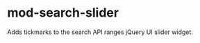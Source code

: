 mod-search-slider
=================

Adds tickmarks to the search API ranges jQuery UI slider widget.
